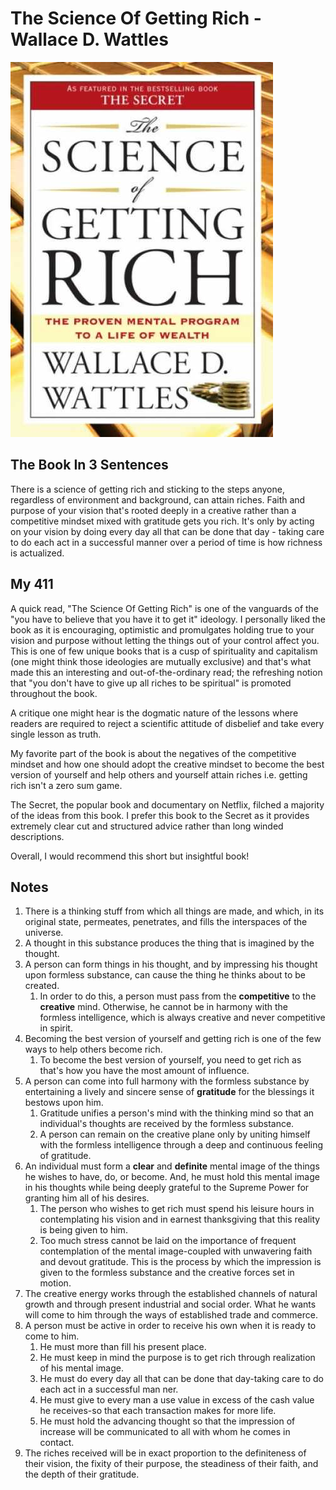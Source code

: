 # The Science Of Getting Rich - Wallace D. Wattles

![Science of Getting Rich](Images/ScienceOfGettingRich.jpeg)

## The Book In 3 Sentences
There is a science of getting rich and sticking to the steps anyone, regardless of environment and background, can attain riches. Faith and purpose of your vision that's rooted deeply in a creative rather than a competitive mindset mixed with gratitude gets you rich. It's only by acting on your vision by doing every day all that can be done that day - taking care to do each act in a successful man­ner over a period of time is how richness is actualized.

## My 411
A quick read, "The Science Of Getting Rich" is one of the vanguards of the "you have to believe that you have it to get it" ideology. I personally liked the book as it is encouraging, optimistic and promulgates holding true to your vision and purpose without letting the things out of your control affect you. This is one of few unique books that is a cusp of spirituality and capitalism (one might think those ideologies are mutually exclusive) and that's what made this an interesting and out-of-the-ordinary read; the refreshing notion that "you don't have to give up all riches to be spiritual" is promoted throughout the book.

A critique one might hear is the dogmatic nature of the lessons where readers are required to reject a scientific attitude of disbelief and take every single lesson as truth.

My favorite part of the book is about the negatives of the competitive mindset and how one should adopt the creative mindset to become the best version of yourself and help others and yourself attain riches i.e. getting rich isn't a zero sum game.

The Secret, the popular book and documentary on Netflix, filched a majority of the ideas from this book. I prefer this book to the Secret as it provides extremely clear cut and structured advice rather than long winded descriptions. 

Overall, I would recommend this short but insightful book!

## Notes
1. There is a thinking stuff from which all things are made, and which, in its original state, permeates, penetrates, and fills the interspaces of the universe.
2. A thought in this substance produces the thing that is imagined by the thought.
3. A person can form things in his thought, and by impressing his thought upon formless substance, can cause the thing he thinks about to be created.
   1. In order to do this, a person must pass from the __competitive__ to the __creative__ mind. Otherwise, he cannot be in harmony with the formless intelligence, which is always creative and never competitive in spirit.
4. Becoming the best version of yourself and getting rich is one of the few ways to help others become rich.
   1. To become the best version of yourself, you need to get rich as that's how you have the most amount of influence.
5. A person can come into full harmony with the formless substance by entertaining a lively and sincere sense of __gratitude__ for the blessings it bestows upon him.
   1. Gratitude unifies a person's mind with the think­ing mind so that an individual's thoughts are received by the formless substance. 
   2. A person can remain on the creative plane only by uniting himself with the formless intelligence through a deep and continuous feeling of gratitude.
6. An individual must form a __clear__ and __definite__ mental image of the things he wishes to have, do, or become. And, he must hold this mental image in his thoughts while being deeply grateful to the Supreme Power for granting him all of his desires. 
   1. The person who wishes to get rich must spend his leisure hours in contemplating­ his vision and in earnest thanksgiving that this reality is being given to him. 
   2. Too much stress cannot be laid on the importance of frequent contemplation of the mental image-coupled with unwavering faith and devout gratitude. This is the process by which the impression is given to the formless substance and the creative forces set in motion.
7. The creative energy works through the established channels of natural growth and through present industrial and social order. What he wants will come to him through the ways of established trade and commerce.
8. A person must be active in order to receive his own when it is ready to come to him. 
   1. He must more than fill his present place. 
   2. He must keep in mind the purpose is to get rich through realization of his mental image. 
   3. He must do every day all that can be done that day-taking care to do each act in a successful man­ ner. 
   4. He must give to every man a use value in excess of the cash value he receives-so that each transaction makes for more life. 
   5. He must hold the advancing thought so that the impression of increase will be com­municated to all with whom he comes in contact.
9.  The riches received will be in exact proportion to the definiteness of their vision, the fixity of their purpose, the steadiness of their faith, and the depth of their gratitude.